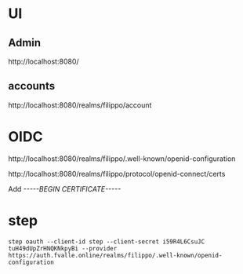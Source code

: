 # UI

## Admin
http://localhost:8080/

## accounts
http://localhost:8080/realms/filippo/account

# OIDC
http://localhost:8080/realms/filippo/.well-known/openid-configuration

http://localhost:8080/realms/filippo/protocol/openid-connect/certs

Add *-----BEGIN CERTIFICATE-----*

# step

`step oauth --client-id step --client-secret i59R4L6CsuJC
tuH49dUpZrHNQKNkpyBi --provider https://auth.fvalle.online/realms/filippo/.well-known/openid-configuration`

